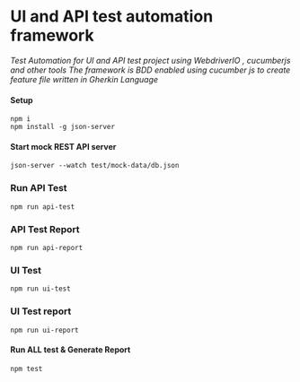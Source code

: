 # UI and API test automation framework
*Test Automation for UI and API test project  using WebdriverIO , cucumberjs   and other tools
 The framework is BDD enabled using cucumber js to create feature file written in Gherkin Language*


#### Setup 
```
npm i
npm install -g json-server
```

#### Start mock REST API server 
```
json-server --watch test/mock-data/db.json
```
### Run API Test
```
npm run api-test
```
### API Test Report
```
npm run api-report
```
### UI Test
```
npm run ui-test
```
### UI Test report
```
npm run ui-report
```
#### Run ALL test & Generate Report 
```
npm test
```


